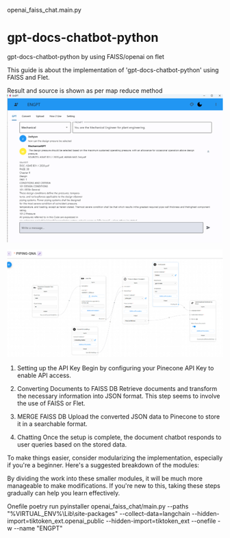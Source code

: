 
openai_faiss_chat.main.py

# gpt-docs-chatbot-python
gpt-docs-chatbot-python by using FAISS/openai on flet

This guide is about the implementation of 'gpt-docs-chatbot-python' using FAISS and Flet.

Result and source is shown as per map reduce method
![Alt text](pngs/Result.png)

![Alt text](Concept.png)

1. Setting up the API Key
Begin by configuring your Pinecone API Key to enable API access.

2. Converting Documents to FAISS DB
Retrieve documents and transform the necessary information into JSON format. This step seems to involve the use of FAISS or Flet.

3. MERGE FAISS DB
Upload the converted JSON data to Pinecone to store it in a searchable format.

4. Chatting
Once the setup is complete, the document chatbot responds to user queries based on the stored data.

To make things easier, consider modularizing the implementation, especially if you're a beginner. Here's a suggested breakdown of the modules:

By dividing the work into these smaller modules, it will be much more manageable to make modifications. If you're new to this, taking these steps gradually can help you learn effectively.


Onefile
poetry run pyinstaller openai_faiss_chat/main.py --paths "%VIRTUAL_ENV%\Lib\site-packages" --collect-data=langchain --hidden-import=tiktoken_ext.openai_public --hidden-import=tiktoken_ext --onefile -w --name "ENGPT"

